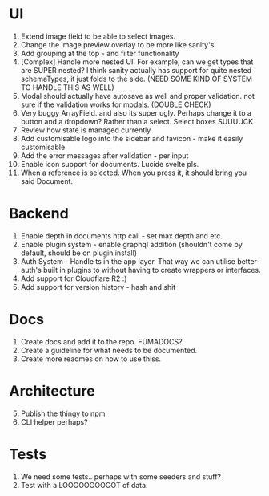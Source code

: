 # UI
1. Extend image field to be able to select images.
2. Change the image preview overlay to be more like sanity's
3. Add grouping at the top - and filter functionality
4. [Complex] Handle more nested UI. For example, can we get types that are SUPER nested? I think sanity actually has support for quite nested schemaTypes, it just folds to the side. (NEED SOME KIND OF SYSTEM TO HANDLE THIS AS WELL)
5. Modal should actually have autosave as well and proper validation. not sure if the validation works for modals. (DOUBLE CHECK)
6. Very buggy ArrayField. and also its super ugly. Perhaps change it to a button and a dropdown? Rather than a select. Select boxes SUUUUCK
7. Review how state is managed currently
8. Add customisable logo into the sidebar and favicon - make it easily customisable
9. Add the error messages after validation - per input
10. Enable icon support for documents. Lucide svelte pls.
11. When a reference is selected. When you press it, it should bring you said Document.

# Backend
1. Enable depth in documents http call - set max depth and etc.
2. Enable plugin system - enable graphql addition (shouldn't come by default, should be on plugin install)
3. Auth System - Handle ts in the app layer. That way we can utilise better-auth's built in plugins to without having to create wrappers or interfaces.
4. Add support for Cloudflare R2 :)
5. Add support for version history - hash and shit

# Docs
1. Create docs and add it to the repo. FUMADOCS?
2. Create a guideline for what needs to be documented.
3. Create more readmes on how to use thiss.

# Architecture
5. Publish the thingy to npm
6. CLI helper perhaps?

# Tests
1. We need some tests.. perhaps with some seeders and stuff?
2. Test with a LOOOOOOOOOOT of data.
